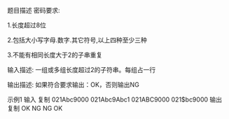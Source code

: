 题目描述
密码要求:

1.长度超过8位

2.包括大小写字母.数字.其它符号,以上四种至少三种

3.不能有相同长度大于2的子串重复

输入描述:
一组或多组长度超过2的子符串。每组占一行

输出描述:
如果符合要求输出：OK，否则输出NG

示例1
输入
复制
021Abc9000
021Abc9Abc1
021ABC9000
021$bc9000
输出
复制
OK
NG
NG
OK